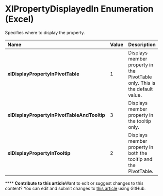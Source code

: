 
# XlPropertyDisplayedIn Enumeration (Excel)

Specifies where to display the property.



|**Name**|**Value**|**Description**|
|:-----|:-----|:-----|
| **xlDisplayPropertyInPivotTable**|1|Displays member property in the PivotTable only. This is the default value.|
| **xlDisplayPropertyInPivotTableAndTooltip**|3|Displays member property in the tooltip only.|
| **xlDisplayPropertyInTooltip**|2|Displays member property in both the tooltip and the PivotTable. |

****   **Contribute to this article**Want to edit or suggest changes to this content? You can edit and submit changes to  [this article](https://github.com/jhershey00/VBA_Excel_Test/OpenXMLCon/articles/5df825f7-6aa4-7652-5405-33e4a0e2a0c2.md) using GitHub.

